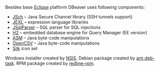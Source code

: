 Besides base [Eclipse](https://www.eclipse.org/) platform DBeaver uses following components:

- [JSch](http://www.jcraft.com/jsch/) – Java Secure Channel library (SSH tunnels support)
- [JEXL](http://commons.apache.org/proper/commons-jexl/) – expression language libraries
- [JSqlParser](https://github.com/JSQLParser/JSqlParser) – SQL parser for SQL injections
- [H2](http://h2database.com/) – embedded database engine for Query Manager (EE version)
- [ASM](http://asm.ow2.org/) – Java byte-code manipulations
- [OpenCSV](http://opencsv.sourceforge.net/) – Java byte-code manipulations
- [Silk](http://www.famfamfam.com/lab/icons/silk/) icon set

Windows installer created by [NSIS](http://nsis.sourceforge.net/).
Debian package created by [ant-deb-task](https://github.com/mscurtescu/ant-deb-task).
RPM package created by [redline-rpm](https://github.com/craigwblake/redline).